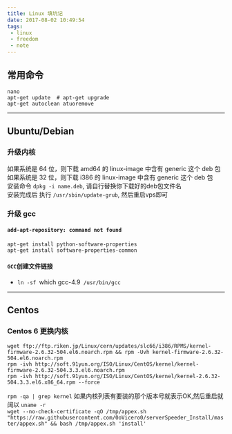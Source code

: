 ```yaml
---
title: Linux 填坑记
date: 2017-08-02 10:49:54
tags:
 - linux
 - freedom
 - note
---
```


## 常用命令

```shell
nano
apt-get update  # apt-get upgrade
apt-get autoclean atuoremove
```
<!--more-->

-------------------------


## Ubuntu/Debian

### 升级内核

如果系统是 64 位，则下载 amd64 的 linux-image 中含有 generic 这个 deb 包  
如果系统是 32 位，则下载 i386 的 linux-image 中含有 generic 这个 deb 包  
安装命令 `dpkg -i name.deb`, 请自行替换你下载好的deb包文件名  
安装完成后 执行 `/usr/sbin/update-grub`, 然后重启vps即可  

### 升级 gcc

#### `add-apt-repository: command not found`  

```
apt-get install python-software-properties
apt-get install software-properties-common
```

#### `GCC`创建文件链接  

- `ln -sf `which gcc-4.9` /usr/bin/gcc`


-------------------------


## Centos

### Centos 6 更换内核

```
wget ftp://ftp.riken.jp/Linux/cern/updates/slc66/i386/RPMS/kernel-firmware-2.6.32-504.el6.noarch.rpm && rpm -Uvh kernel-firmware-2.6.32-504.el6.noarch.rpm
rpm -ivh http://soft.91yun.org/ISO/Linux/CentOS/kernel/kernel-firmware-2.6.32-504.3.3.el6.noarch.rpm
rpm -ivh http://soft.91yun.org/ISO/Linux/CentOS/kernel/kernel-2.6.32-504.3.3.el6.x86_64.rpm --force

```
 `rpm -qa | grep kernel` 如果内核列表有要装的那个版本号就表示OK,然后重启就阔以  `uname -r`  
 `wget --no-check-certificate -qO /tmp/appex.sh "https://raw.githubusercontent.com/0oVicero0/serverSpeeder_Install/master/appex.sh" && bash /tmp/appex.sh 'install'`